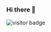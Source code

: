 ### Hi there 👋

![visitor badge](https://visitor-badge.glitch.me/badge?page_id=jwenjian.visitor-badge&left_color=red&right_color=green) 
